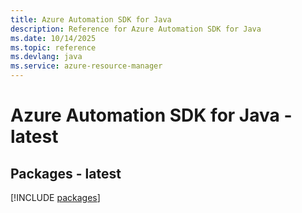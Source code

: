 ```yaml
---
title: Azure Automation SDK for Java
description: Reference for Azure Automation SDK for Java
ms.date: 10/14/2025
ms.topic: reference
ms.devlang: java
ms.service: azure-resource-manager
---
```

# Azure Automation SDK for Java - latest
## Packages - latest
[!INCLUDE [packages](automation-index.md)]